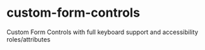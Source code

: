 custom-form-controls
====================

Custom Form Controls with full keyboard support and accessibility roles/attributes